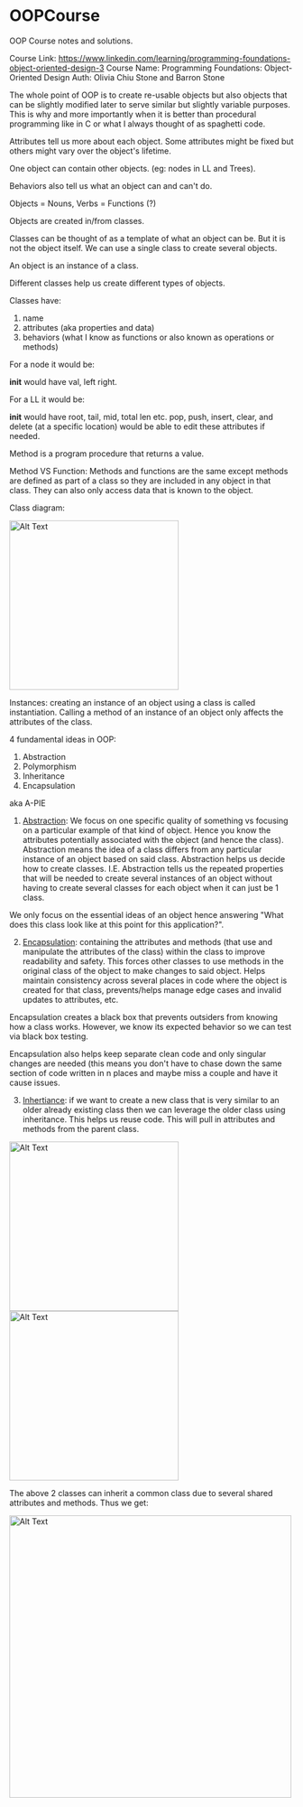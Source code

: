 # OOPCourse
OOP Course notes and solutions.

Course Link: https://www.linkedin.com/learning/programming-foundations-object-oriented-design-3
Course Name: Programming Foundations: Object-Oriented Design
Auth:  Olivia Chiu Stone and Barron Stone


The whole point of OOP is to create re-usable objects but also objects that can be slightly modified later to serve similar but slightly variable purposes. This is why and more importantly when it is better than procedural programming like in C or what I always thought of as spaghetti code.

Attributes tell us more about each object. Some attributes might be fixed but others might vary over the object's lifetime.

One object can contain other objects. (eg: nodes in LL and Trees).

Behaviors also tell us what an object can and can't do.

Objects = Nouns, Verbs = Functions (?)

Objects are created in/from classes.

Classes can be thought of as a template of what an object can be. But it is not the object itself. We can use a single class to create several objects.

An object is an instance of a class.

Different classes help us create different types of objects.

Classes have:
1) name
2) attributes (aka properties and data)
3) behaviors (what I know as functions or also known as operations or methods)

For a node it would be:

__init__ would have val, left right.

For a LL it would be:

__init__ would have root, tail, mid, total len etc.
pop, push, insert, clear, and delete (at a specific location) would be able to edit these attributes if needed.

Method is a program procedure that returns a value.

Method VS Function:
  Methods and functions are the same except methods are defined as part of a class so they are included in any object in that class. They can also only access data that is known to the object.


Class diagram:

<img src="https://github.com/user-attachments/assets/0580e4f0-6dd6-4e07-9802-43ee625b4357" alt="Alt Text" height="300">


Instances: creating an instance of an object using a class is called instantiation. Calling a method of an instance of an object only affects the attributes of the class.

4 fundamental ideas in OOP:

  1) Abstraction
  2) Polymorphism
  3) Inheritance
  4) Encapsulation

aka A-PIE

1) <ins>Abstraction</ins>: We focus on one specific quality of something vs focusing on a particular example of that kind of object. Hence you know the attributes potentially associated with the object (and hence the class). Abstraction means the idea of a class differs from any particular instance of an object based on said class. Abstraction helps us decide how to create classes. I.E. Abstraction tells us the repeated properties that will be needed to create several instances of an object without having to create several classes for each object when it can just be 1 class.

We only focus on the essential ideas of an object hence answering "What does this class look like at this point for this application?".


2) <ins>Encapsulation</ins>: containing the attributes and methods (that use and manipulate the attributes of the class) within the class to improve readability and safety. This forces other classes to use methods in the original class of the object to make changes to said object. Helps maintain consistency across several places in code where the object is created for that class, prevents/helps manage edge cases and invalid updates to attributes, etc.

Encapsulation creates a black box that prevents outsiders from knowing how a class works. However, we know its expected behavior so we can test via black box testing.

Encapsulation also helps keep separate clean code and only singular changes are needed (this means you don't have to chase down the same section of code written in n places and maybe miss a couple and have it cause issues.
   
3) <ins>Inhertiance</ins>: if we want to create a new class that is very similar to an older already existing class then we can leverage the older class using inheritance. This helps us reuse code. This will pull in attributes and methods from the parent class.


<img src="https://github.com/user-attachments/assets/4e84d067-7c7c-4151-bb6c-d807523738c8" alt="Alt Text" height="300">
<img src="https://github.com/user-attachments/assets/bcaf3a29-d20a-44b6-bb06-3f762e1adfcd" alt="Alt Text" height="300">

The above 2 classes can inherit a common class due to several shared attributes and methods. Thus we get:

<img src="https://github.com/user-attachments/assets/cf47f25e-c9f4-4e30-8352-e8927d2aff95" alt="Alt Text" width="500">



